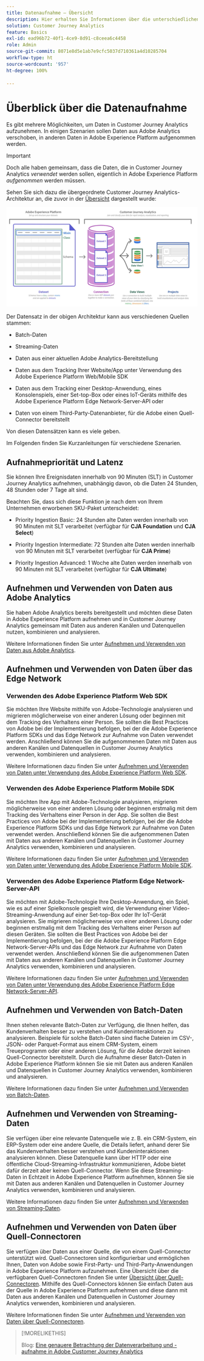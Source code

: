 ```yaml
---
title: Datenaufnahme – Übersicht
description: Hier erhalten Sie Informationen über die unterschiedlichen Methoden der Datenaufnahme in Customer Journey Analytics
solution: Customer Journey Analytics
feature: Basics
exl-id: ead96b72-40f1-4ce9-8d91-c8ceea6c4458
role: Admin
source-git-commit: 8071e8d5e1ab7e9cfc5037d710361a4d10285704
workflow-type: ht
source-wordcount: '957'
ht-degree: 100%

---
```


# Überblick über die Datenaufnahme

Es gibt mehrere Möglichkeiten, um Daten in Customer Journey Analytics aufzunehmen. In einigen Szenarien sollen Daten aus Adobe Analytics verschoben, in anderen Daten in Adobe Experience Platform aufgenommen werden.

>[!IMPORTANT]
>
>Doch alle haben gemeinsam, dass die Daten, die in Customer Journey Analytics _verwendet_ werden sollen, eigentlich in Adobe Experience Platform _aufgenommen_ werden müssen.

Sehen Sie sich dazu die übergeordnete Customer Journey Analytics-Architektur an, die zuvor in der [Übersicht](https://experienceleague.adobe.com/de/docs/analytics-platform/using/cja-overview/cja-b2c-overview/cja-overview) dargestellt wurde:

![In diesem Abschnitt wird die Architektur von Customer Journey Analytics beschrieben](./assets/cja-architecture.png)

Der Datensatz in der obigen Architektur kann aus verschiedenen Quellen stammen:

- Batch-Daten

- Streaming-Daten

- Daten aus einer aktuellen Adobe Analytics-Bereitstellung

- Daten aus dem Tracking Ihrer Website/App unter Verwendung des Adobe Experience Platform Web/Mobile SDK

- Daten aus dem Tracking einer Desktop-Anwendung, eines Konsolenspiels, einer Set-top-Box oder eines IoT-Geräts mithilfe des Adobe Experience Platform Edge Network-Server-API oder

- Daten von einem Third-Party-Datenanbieter, für die Adobe einen Quell-Connector bereitstellt

Von diesen Datensätzen kann es viele geben.

Im Folgenden finden Sie Kurzanleitungen für verschiedene Szenarien.

## Aufnahmepriorität und Latenz

Sie können Ihre Ereignisdaten innerhalb von 90 Minuten (SLT) in Customer Journey Analytics aufnehmen, unabhängig davon, ob die Daten 24 Stunden, 48 Stunden oder 7 Tage alt sind. 

Beachten Sie, dass sich diese Funktion je nach dem von Ihrem Unternehmen erworbenen SKU-Paket unterscheidet:

- Priority Ingestion Basic: 24 Stunden alte Daten werden innerhalb von 90 Minuten mit SLT verarbeitet (verfügbar für **CJA Foundation** und **CJA Select**)

- Priority Ingestion Intermediate: 72 Stunden alte Daten werden innerhalb von 90 Minuten mit SLT verarbeitet (verfügbar für **CJA Prime**)

- Priority Ingestion Advanced: 1 Woche alte Daten werden innerhalb von 90 Minuten mit SLT verarbeitet (verfügbar für **CJA Ultimate**)

## Aufnehmen und Verwenden von Daten aus Adobe Analytics

Sie haben Adobe Analytics bereits bereitgestellt und möchten diese Daten in Adobe Experience Platform aufnehmen und in Customer Journey Analytics gemeinsam mit Daten aus anderen Kanälen und Datenquellen nutzen, kombinieren und analysieren.

Weitere Informationen finden Sie unter [Aufnehmen und Verwenden von Daten aus Adobe Analytics](./analytics.md).


## Aufnehmen und Verwenden von Daten über das Edge Network

### Verwenden des Adobe Experience Platform Web SDK

Sie möchten Ihre Website mithilfe von Adobe-Technologie analysieren und migrieren möglicherweise von einer anderen Lösung oder beginnen mit dem Tracking des Verhaltens einer Person. Sie sollten die Best Practices von Adobe bei der Implementierung befolgen, bei der die Adobe Experience Platform SDKs und das Edge Network zur Aufnahme von Daten verwendet werden. Anschließend können Sie die aufgenommenen Daten mit Daten aus anderen Kanälen und Datenquellen in Customer Journey Analytics verwenden, kombinieren und analysieren.

Weitere Informationen dazu finden Sie unter [Aufnehmen und Verwenden von Daten unter Verwendung des Adobe Experience Platform Web SDK](./aepwebsdk.md).

### Verwenden des Adobe Experience Platform Mobile SDK

Sie möchten Ihre App mit Adobe-Technologie analysieren, migrieren möglicherweise von einer anderen Lösung oder beginnen erstmalig mit dem Tracking des Verhaltens einer Person in der App. Sie sollten die Best Practices von Adobe bei der Implementierung befolgen, bei der die Adobe Experience Platform SDKs und das Edge Network zur Aufnahme von Daten verwendet werden. Anschließend können Sie die aufgenommenen Daten mit Daten aus anderen Kanälen und Datenquellen in Customer Journey Analytics verwenden, kombinieren und analysieren.

Weitere Informationen dazu finden Sie unter [Aufnehmen und Verwenden von Daten unter Verwendung des Adobe Experience Platform Mobile SDK](./aepmobilesdk.md).

### Verwenden des Adobe Experience Platform Edge Network-Server-API

Sie möchten mit Adobe-Technologie Ihre Desktop-Anwendung, ein Spiel, wie es auf einer Spielkonsole gespielt wird, die Verwendung einer Video-Streaming-Anwendung auf einer Set-top-Box oder Ihr IoT-Gerät analysieren. Sie migrieren möglicherweise von einer anderen Lösung oder beginnen erstmalig mit dem Tracking des Verhaltens einer Person auf diesen Geräten. Sie sollten die Best Practices von Adobe bei der Implementierung befolgen, bei der die Adobe Experience Platform Edge Network-Server-APIs und das Edge Network zur Aufnahme von Daten verwendet werden. Anschließend können Sie die aufgenommenen Daten mit Daten aus anderen Kanälen und Datenquellen in Customer Journey Analytics verwenden, kombinieren und analysieren.

Weitere Informationen dazu finden Sie unter [Aufnehmen und Verwenden von Daten unter Verwendung des Adobe Experience Platform Edge Network-Server-API](./serverapi.md).

## Aufnehmen und Verwenden von Batch-Daten

Ihnen stehen relevante Batch-Daten zur Verfügung, die Ihnen helfen, das Kundenverhalten besser zu verstehen und Kundeninteraktionen zu analysieren. Beispiele für solche Batch-Daten sind flache Dateien im CSV-, JSON- oder Parquet-Format aus einem CRM-System, einem Treueprogramm oder einer anderen Lösung, für die Adobe derzeit keinen Quell-Connector bereitstellt. Durch die Aufnahme dieser Batch-Daten in Adobe Experience Platform können Sie sie mit Daten aus anderen Kanälen und Datenquellen in Customer Journey Analytics verwenden, kombinieren und analysieren.

Weitere Informationen dazu finden Sie unter [Aufnehmen und Verwenden von Batch-Daten](./batch.md).

## Aufnehmen und Verwenden von Streaming-Daten

Sie verfügen über eine relevante Datenquelle wie z. B. ein CRM-System, ein ERP-System oder eine andere Quelle, die Details liefert, anhand derer Sie das Kundenverhalten besser verstehen und Kundeninteraktionen analysieren können. Diese Datenquelle kann über HTTP oder eine öffentliche Cloud-Streaming-Infrastruktur kommunizieren, Adobe bietet dafür derzeit aber keinen Quell-Connector. Wenn Sie diese Streaming-Daten in Echtzeit in Adobe Experience Platform aufnehmen, können Sie sie mit Daten aus anderen Kanälen und Datenquellen in Customer Journey Analytics verwenden, kombinieren und analysieren.

Weitere Informationen dazu finden Sie unter [Aufnehmen und Verwenden von Streaming-Daten](./streaming.md).

## Aufnehmen und Verwenden von Daten über Quell-Connectoren

Sie verfügen über Daten aus einer Quelle, die von einem Quell-Connector unterstützt wird. Quell-Connectoren sind konfigurierbar und ermöglichen Ihnen, Daten von Adobe sowie First-Party- und Third-Party-Anwendungen in Adobe Experience Platform aufzunehmen. Eine Übersicht über die verfügbaren Quell-Connectoren finden Sie unter [Übersicht über Quell-Connectoren](https://experienceleague.adobe.com/docs/experience-platform/sources/home.html?lang=de). Mithilfe des Quell-Connectors können Sie einfach Daten aus der Quelle in Adobe Experience Platform aufnehmen und diese dann mit Daten aus anderen Kanälen und Datenquellen in Customer Journey Analytics verwenden, kombinieren und analysieren.

Weitere Informationen finden Sie unter [Aufnehmen und Verwenden von Daten über Quell-Connectoren](./sources.md).

>[!MORELIKETHIS]
>
>Blog: [Eine genauere Betrachtung der Datenverarbeitung und -aufnahme in Adobe Customer Journey Analytics](https://experienceleaguecommunities.adobe.com/t5/adobe-analytics-blogs/a-closer-look-at-data-processing-amp-ingestion-in-adobe-customer/ba-p/665091?profile.language=de)

